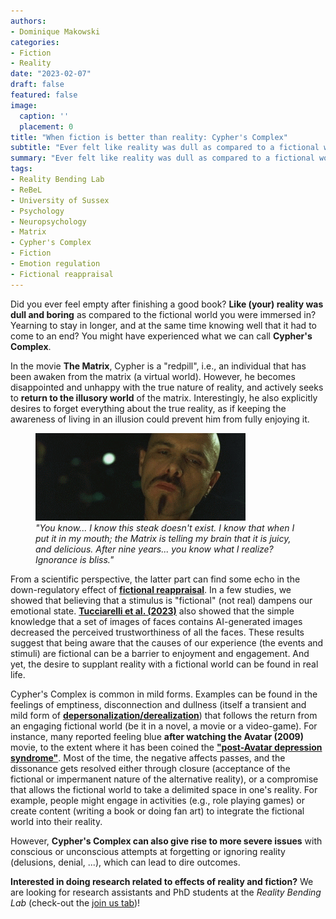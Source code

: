 ```yaml
---
authors:
- Dominique Makowski
categories:
- Fiction
- Reality
date: "2023-02-07"
draft: false
featured: false
image:
  caption: ''
  placement: 0
title: "When fiction is better than reality: Cypher's Complex"
subtitle: "Ever felt like reality was dull as compared to a fictional world? You might have experienced Cypher's Complex"
summary: "Ever felt like reality was dull as compared to a fictional world? You might have experienced Cypher's Complex"
tags:
- Reality Bending Lab
- ReBeL
- University of Sussex
- Psychology
- Neuropsychology
- Matrix
- Cypher's Complex
- Fiction
- Emotion regulation
- Fictional reappraisal
---
```



Did you ever feel empty after finishing a good book? **Like (your) reality was dull and boring** as compared to the fictional world you were immersed in? Yearning to stay in longer, and at the same time knowing well that it had to come to an end? You might have experienced what we can call **Cypher's Complex**.

In the movie **The Matrix**, Cypher is a "redpill", i.e., an individual that has been awaken from the matrix (a virtual world). However, he becomes disappointed and unhappy with the true nature of reality, and actively seeks to **return to the illusory world** of the matrix. Interestingly, he also explicitly desires to forget everything about the true reality, as if keeping the awareness of living in an illusion could prevent him from fully enjoying it.

<figure>
  <img src="cypher.gif" alt="Cypher"/>
  <figcaption><i>"You know... I know this steak doesn't exist. I know that when I put it in my mouth; the Matrix is telling my brain that it is juicy, and delicious. After nine years... you know what I realize? Ignorance is bliss."</i></figcaption>
</figure>

From a scientific perspective, the latter part can find some echo in the down-regulatory effect of [**fictional reappraisal**](https://link.springer.com/article/10.3758/s13415-018-00681-0). In a few studies, we showed that believing that a stimulus is "fictional" (not real) dampens our emotional state. [**Tucciarelli et al. (2023)**](https://www.sciencedirect.com/science/article/pii/S2589004222017138?via%3Dihub) also showed that the simple knowledge that a set of images of faces contains AI-generated images decreased the perceived trustworthiness of all the faces. These results suggest that being aware that the causes of our experience (the events and stimuli) are fictional can be a barrier to enjoyment and engagement. And yet, the desire to supplant reality with a fictional world can be found in real life.

Cypher's Complex is common in mild forms. Examples can be found in the feelings of emptiness, disconnection and dullness (itself a transient and mild form of [**depersonalization/derealization**](https://en.wikipedia.org/wiki/Depersonalization-derealization_disorder)) that follows the return from an engaging fictional world (be it in a novel, a movie or a video-game). For instance, many reported feeling blue **after watching the Avatar (2009)** movie, to the extent where it has been coined the [**"post-Avatar depression syndrome"**](https://www.theguardian.com/film/2022/dec/15/post-avatar-depression-syndrome-why-do-fans-feel-blue-after-watching-james-camerons-film). Most of the time, the negative affects passes, and the dissonance gets resolved either through closure (acceptance of the fictional or impermanent nature of the alternative reality), or a compromise that allows the fictional world to take a delimited space in one's reality. For example, people might engage in activities (e.g., role playing games) or create content (writing a book or doing fan art) to integrate the fictional world into their reality.

However, **Cypher's Complex can also give rise to more severe issues** with conscious or unconscious attempts at forgetting or ignoring reality (delusions, denial, ...), which can lead to dire outcomes.

**Interested in doing research related to effects of reality and fiction?** We are looking for research assistants and PhD students at the *Reality Bending Lab* (check-out the [join us tab](https://realitybending.github.io/))!



